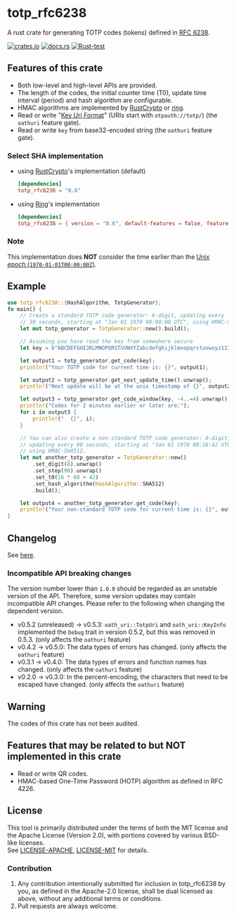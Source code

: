 # totp_rfc6238
A rust crate for generating TOTP codes (tokens) defined in [RFC 6238](https://tools.ietf.org/html/rfc6238).

[![crates.io](https://img.shields.io/crates/v/totp_rfc6238.svg)](https://crates.io/crates/totp_rfc6238)
[![docs.rs](https://docs.rs/totp_rfc6238/badge.svg)](https://docs.rs/totp_rfc6238)
[![Rust-test](https://github.com/KaneGreen/totp_rfc6238/actions/workflows/rust-test.yml/badge.svg?branch=master&event=push)](https://github.com/KaneGreen/totp_rfc6238/actions/workflows/rust-test.yml)

## Features of this crate
* Both low-level and high-level APIs are provided.
* The length of the codes, the initial counter time (T0), update time interval
  (period) and hash algorithm are configurable.
* HMAC algorithms are implemented by [RustCrypto](https://github.com/RustCrypto) or [ring](https://crates.io/crates/ring).
* Read or write "[Key Uri Format](https://github.com/google/google-authenticator/wiki/Key-Uri-Format)"
  (URIs start with `otpauth://totp/`) (the `oathuri` feature gate).
* Read or write `key` from base32-encoded string (the `oathuri` feature gate).

### Select SHA implementation
* using [RustCrypto](https://github.com/RustCrypto/hashes)'s implementation (default)
    ```toml
    [dependencies]
    totp_rfc6238 = "0.6"
    ```
* using [Ring](https://github.com/briansmith/ring)'s implementation
    ```toml
    [dependencies]
    totp_rfc6238 = { version = "0.6", default-features = false, features = ["ring"] }
    ```

### Note
This implementation does **NOT** consider the time earlier than the
[Unix epoch (`1970-01-01T00:00:00Z`)](https://en.wikipedia.org/wiki/Unix_time).

## Example
```rust
use totp_rfc6238::{HashAlgorithm, TotpGenerator};
fn main() {
    // Create a standard TOTP code generator: 6-digit, updating every
    // 30 seconds, starting at "Jan 01 1970 00:00:00 UTC", using HMAC-SHA1.
    let mut totp_generator = TotpGenerator::new().build();

    // Assuming you have read the key from somewhere secure
    let key = b"ABCDEFGHIJKLMNOPQRSTUVWXYZabcdefghijklmnopqrstuvwxyz1234567890+/";

    let output1 = totp_generator.get_code(key);
    println!("Your TOTP code for current time is: {}", output1);

    let output2 = totp_generator.get_next_update_time().unwrap();
    println!("Next update will be at the unix timestamp of {}", output2);

    let output3 = totp_generator.get_code_window(key, -4..=4).unwrap();
    println!("Codes for 2 minutes earlier or later are:");
    for i in output3 {
        println!("  {}", i);
    }

    // You can also create a non-standard TOTP code generator: 8-digit,
    // updating every 90 seconds, starting at "Jan 01 1970 00:16:42 UTC",
    // using HMAC-SHA512.
    let mut another_totp_generator = TotpGenerator::new()
        .set_digit(8).unwrap()
        .set_step(90).unwrap()
        .set_t0(16 * 60 + 42)
        .set_hash_algorithm(HashAlgorithm::SHA512)
        .build();

    let output4 = another_totp_generator.get_code(key);
    println!("Your non-standard TOTP code for current time is: {}", output4);
}
```

## Changelog
See [here](./CHANGELOG.md).

### Incompatible API breaking changes
The version number lower than `1.0.0` should be regarded as an unstable version
of the API. Therefore, some version updates may contain incompatible API
changes. Please refer to the following when changing the dependent version.
* v0.5.2 (unreleased) -> v0.5.3: `oath_uri::TotpUri` and `oath_uri::KeyInfo`
implemented the `Debug` trait in version 0.5.2, but this was removed in 0.5.3.
(only affects the `oathuri` feature)
* v0.4.2 -> v0.5.0: The data types of errors has changed. (only affects the
`oathuri` feature)
* v0.3.1 -> v0.4.0: The data types of errors and function names has changed.
(only affects the `oathuri` feature)
* v0.2.0 -> v0.3.0: In the percent-encoding, the characters that need to be
escaped have changed. (only affects the `oathuri` feature)

## Warning
The codes of this crate has not been audited.

## Features that may be related to but NOT implemented in this crate
* Read or write QR codes.
* HMAC-based One-Time Password (HOTP) algorithm as defined in RFC 4226.

## License
This tool is primarily distributed under the terms of both the MIT license
and the Apache License (Version 2.0), with portions covered by various
BSD-like licenses.  
See [LICENSE-APACHE](LICENSE-APACHE), [LICENSE-MIT](LICENSE-MIT) for details.

### Contribution
1. Any contribution intentionally submitted for inclusion in totp_rfc6238 by
  you, as defined in the Apache-2.0 license, shall be dual licensed as above,
  without any additional terms or conditions.
2. Pull requests are always welcome.
